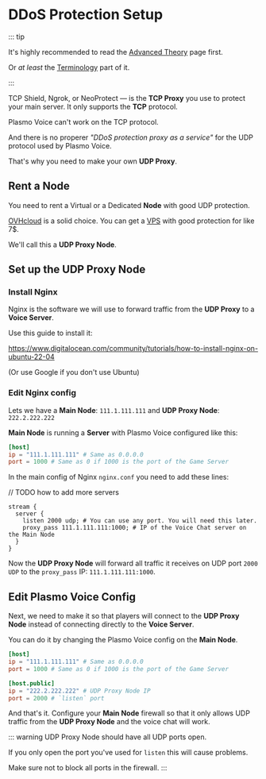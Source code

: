 # DDoS Protection Setup

::: tip

It's highly recommended to read the [Advanced Theory](/docs/server/advanced/) page first.

Or *at least* the [Terminology](/docs/server/advanced/#advanced-theory) part of it.

:::

TCP Shield, Ngrok, or NeoProtect — is the **TCP Proxy** you use to protect your main server. It only supports the **TCP** protocol. 

Plasmo Voice can't work on the TCP protocol.

And there is no properer *"DDoS protection proxy as a service"* for the UDP protocol used by Plasmo Voice.

That's why you need to make your own **UDP Proxy**.

## Rent a Node

You need to rent a Virtual or a Dedicated **Node** with good UDP protection.

[OVHcloud](https://www.ovhcloud.com/en/vps/) is a solid choice. You can get a [VPS](https://www.ovhcloud.com/en/vps/) with good protection for like 7$.

We'll call this a **UDP Proxy Node**.

## Set up the UDP Proxy Node

### Install Nginx

Nginx is the software we will use to forward traffic from the **UDP Proxy** to a **Voice Server**.

Use this guide to install it: 

https://www.digitalocean.com/community/tutorials/how-to-install-nginx-on-ubuntu-22-04

(Or use Google if you don't use Ubuntu)

### Edit Nginx config

Lets we have a **Main Node**: `111.1.111.111` and **UDP Proxy Node**: `222.2.222.222`

**Main Node** is running a **Server** with Plasmo Voice configured like this: 

```toml
[host]
ip = "111.1.111.111" # Same as 0.0.0.0
port = 1000 # Same as 0 if 1000 is the port of the Game Server
```

In the main config of Nginx `nginx.conf` you need to add these lines:

// TODO how to add more servers

```nginx
stream {
  server {
    listen 2000 udp; # You can use any port. You will need this later. 
    proxy_pass 111.1.111.111:1000; # IP of the Voice Chat server on the Main Node
  }
}
```

Now the **UDP Proxy Node** will forward all traffic it receives on UDP port `2000 UDP` to the `proxy_pass` IP: `111.1.111.111:1000`.

## Edit Plasmo Voice Config

Next, we need to make it so that players will connect to the **UDP Proxy Node** instead of connecting directly to the **Voice Server**. 

You can do it by changing the Plasmo Voice config on the **Main Node**.

```toml
[host]
ip = "111.1.111.111" # Same as 0.0.0.0
port = 1000 # Same as 0 if 1000 is the port of the Game Server

[host.public]
ip = "222.2.222.222" # UDP Proxy Node IP
port = 2000 # `listen` port
```

And that's it. Configure your **Main Node** firewall so that it only allows UDP traffic from the **UDP Proxy Node** and the voice chat will work.

::: warning
UDP Proxy Node should have all UDP ports open.

If you only open the port you've used for `listen` this will cause problems.

Make sure not to block all ports in the firewall.
:::